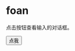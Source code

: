 # foan
<!DOCTYPE html>
<html>
<head>
<meta charset="utf-8">
<title>期末作业(runoob.com)</title>
</head>
<body>

<p>点击按钮查看输入的对话框。</p>
<button onclick="myFunction()">点我</button>
<p id="demo"></p>
<script>
function myFunction(){
	var x;
	var person=prompt("请输入你的名字","Harry Potter");
	if (person!=null && person!=""){
	    x="Hello " + person + "! 今天感觉如何?";
	    document.getElementById("demo").innerHTML=x;
	}
}
</script>

</body>
</html>
